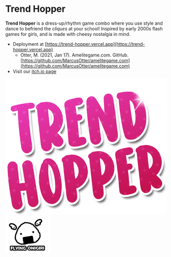 # Trend Hopper

**Trend Hopper** is a dress-up/rhythm game combo where you use style and dance to befriend the _cliques_ at your school! Inspired by early 2000s flash games for girls, and is made with cheesy nostalgia in mind.

- Deployment at [https://trend-hopper.vercel.app](https://trend-hopper.vercel.app)
  - Otter, M. (2021, Jan 17). Amelitegame.com. GitHub. [https://github.com/MarcusOtter/amelitegame.com](https://github.com/MarcusOtter/amelitegame.com)
- Visit our [itch.io page](https://elliag.itch.io/trend-hopper)

![](public/img/thLogo.png)
![](public/img/companyLogo.png)

